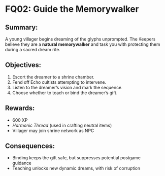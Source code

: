# FQ02: Guide the Memorywalker

## Summary:
A young villager begins dreaming of the glyphs unprompted. The Keepers believe they are a **natural memorywalker** and task you with protecting them during a sacred dream rite.

## Objectives:
1. Escort the dreamer to a shrine chamber.  
2. Fend off Echo cultists attempting to intervene.  
3. Listen to the dreamer’s vision and mark the sequence.  
4. Choose whether to teach or bind the dreamer’s gift.

## Rewards:
- 600 XP  
- *Harmonic Thread* (used in crafting neutral items)  
- Villager may join shrine network as NPC

## Consequences:
- Binding keeps the gift safe, but suppresses potential postgame guidance  
- Teaching unlocks new dynamic dreams, with risk of corruption
